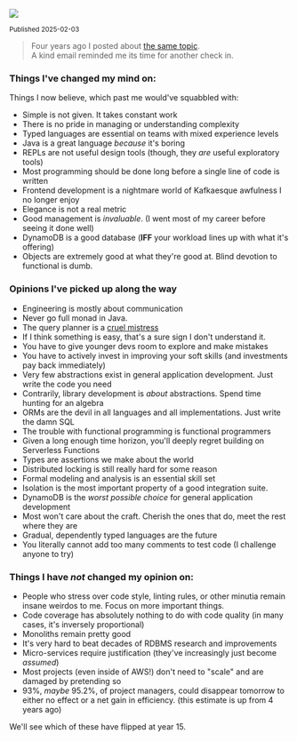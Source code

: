 ![](https://d39wtn5cxihhz5.cloudfront.net/content/800Pasted-image-20250203003255.jpeg)

<small>Published 2025-02-03</small>

> Four years ago I posted about [the same topic](https://chriskiehl.com/article/thoughts-after-6-years).  
> A kind email reminded me its time for another check in.  

### Things I've changed my mind on:

Things I now believe, which past me would've squabbled with:

-   Simple is not given. It takes constant work
-   There is no pride in managing or understanding complexity
-   Typed languages are essential on teams with mixed experience levels
-   Java is a great language _because_ it's boring
-   REPLs are not useful design tools (though, they _are_ useful exploratory tools)
-   Most programming should be done long before a single line of code is written
-   Frontend development is a nightmare world of Kafkaesque awfulness I no longer enjoy
-   Elegance is not a real metric
-   Good management is _invaluable_. (I went most of my career before seeing it done well)
-   DynamoDB is a good database (**IFF** your workload lines up with what it's offering)
-   Objects are extremely good at what they're good at. Blind devotion to functional is dumb.

### Opinions I've picked up along the way

-   Engineering is mostly about communication
-   Never go full monad in Java.
-   The query planner is a [cruel mistress](https://chriskiehl.com/article/query-plan-management)
-   If I think something is easy, that's a sure sign I don't understand it.
-   You have to give younger devs room to explore and make mistakes
-   You have to actively invest in improving your soft skills (and investments pay back immediately)
-   Very few abstractions exist in general application development. Just write the code you need
-   Contrarily, library development is _about_ abstractions. Spend time hunting for an algebra
-   ORMs are the devil in all languages and all implementations. Just write the damn SQL
-   The trouble with functional programming is functional programmers
-   Given a long enough time horizon, you'll deeply regret building on Serverless Functions
-   Types are assertions we make about the world
-   Distributed locking is still really hard for some reason
-   Formal modeling and analysis is an essential skill set
-   Isolation is the most important property of a good integration suite.
-   DynamoDB is the _worst possible choice_ for general application development
-   Most won't care about the craft. Cherish the ones that do, meet the rest where they are
-   Gradual, dependently typed languages are the future
-   You literally cannot add too many comments to test code (I challenge anyone to try)

### Things I have _not_ changed my opinion on:

-   People who stress over code style, linting rules, or other minutia remain insane weirdos to me. Focus on more important things.
-   Code coverage has absolutely nothing to do with code quality (in many cases, it's inversely proportional)
-   Monoliths remain pretty good
-   It's very hard to beat decades of RDBMS research and improvements
-   Micro-services require justification (they've increasingly just become _assumed_)
-   Most projects (even inside of AWS!) don't need to "scale" and are damaged by pretending so
-   93%, _maybe_ 95.2%, of project managers, could disappear tomorrow to either no effect or a net gain in efficiency. (this estimate is up from 4 years ago)

We'll see which of these have flipped at year 15.